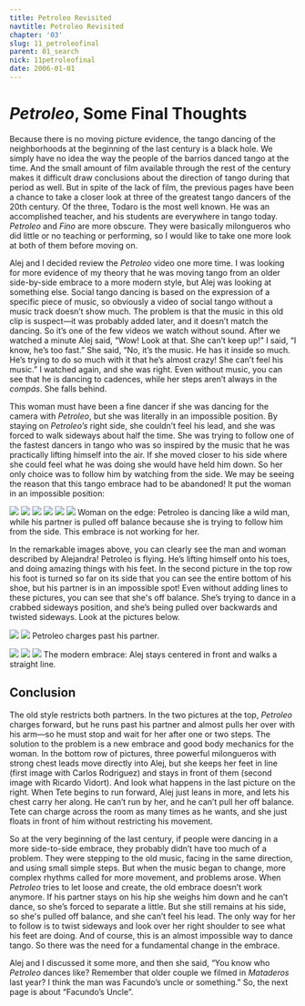 ```yaml
---
title: Petroleo Revisited
navtitle: Petroleo Revisited
chapter: '03'
slug: 11_petroleofinal
parent: 01_search
nick: 11petroleofinal
date: 2006-01-01
---
```


# _Petroleo_, Some Final Thoughts

Because there is no moving picture evidence, the tango dancing of the neighborhoods at the beginning of the last century is a black hole. We simply have no idea the way the people of the barrios danced tango at the time. And the small amount of film available through the rest of the century makes it difficult draw conclusions about the direction of tango during that period as well. But in spite of the lack of film, the previous pages have been a chance to take a closer look at three of the greatest tango dancers of the 20th century. Of the three, Todaro is the most well known. He was an accomplished teacher, and his students are everywhere in tango today. _Petroleo_ and _Fino_ are more obscure. They were basically milongueros who did little or no teaching or performing, so I would like to take one more look at both of them before moving on.

Alej and I decided review the _Petroleo_ video one more time. I was looking for more evidence of my theory that he was moving tango from an older side-by-side embrace to a more modern style, but Alej was looking at something else. Social tango dancing is based on the expression of a specific piece of music, so obviously a video of social tango without a music track doesn’t show much. The problem is that the music in this old clip is suspect—it was probably added later, and it doesn’t match the dancing. So it’s one of the few videos we watch without sound. After we watched a minute Alej said, “Wow! Look at that. She can’t keep up!” I said, “I know, he’s too fast.” She said, “No, it’s the music. He has it inside so much. He’s trying to do so much with it that he’s almost crazy! She can’t feel his music.” I watched again, and she was right. Even without music, you can see that he is dancing to cadences, while her steps aren’t always in the _compás_. She falls behind.

This woman must have been a fine dancer if she was dancing for the camera with _Petroleo_, but she was literally in an impossible position. By staying on _Petroleo’s_ right side, she couldn’t feel his lead, and she was forced to walk sideways about half the time. She was trying to follow one of the fastest dancers in tango who was so inspired by the music that he was practically lifting himself into the air. If she moved closer to his side where she could feel what he was doing she would have held him down. So her only choice was to follow him by watching from the side. We may be seeing the reason that this tango embrace had to be abandoned! It put the woman in an impossible position:


![](/3_pics/11petroleofinal/image003.jpg)
![](/3_pics/11petroleofinal/image007.jpg)
![](/3_pics/11petroleofinal/image009.jpg)
![](/3_pics/11petroleofinal/image011.jpg)
![](/3_pics/11petroleofinal/image012.jpg)
![](/3_pics/11petroleofinal/image013.jpg)
Woman on the edge: Petroleo is dancing like a wild man, while his partner is pulled off balance
because she is trying to follow him from the side. This embrace is not working for her.


In the remarkable images above, you can clearly see the man and woman described by Alejandra! Petroleo is flying. He’s lifting himself onto his toes, and doing amazing things with his feet. In the second picture in the top row his foot is turned so far on its side that you can see the entire bottom of his shoe, but his partner is in an impossible spot! Even without adding lines to these pictures, you can see that she's off balance. She’s trying to dance in a crabbed sideways position, and she’s being pulled over backwards and twisted sideways. Look at the pictures below.

![](/3_pics/11petroleofinal/image023.jpg)
![](/3_pics/11petroleofinal/image025.jpg)
Petroleo charges past his partner.

![](/3_pics/11petroleofinal/image026.jpg)
![](/3_pics/11petroleofinal/image027.jpg)
![](/3_pics/11petroleofinal/image014.jpg)
The modern embrace: Alej stays centered in front and walks a straight line.

## Conclusion

The old style restricts both partners. In the two pictures at the top, _Petroleo_ charges forward, but he runs past his partner and almost pulls her over with his arm—so he must stop and wait for her after one or two steps. The solution to the problem is a new embrace and good body mechanics for the woman. In the bottom row of pictures, three powerful milongueros with strong chest leads move directly into Alej, but she keeps her feet in line (first image with Carlos Rodriguez) and stays in front of them (second image with Ricardo Vidort). And look what happens in the last picture on the right. When Tete begins to run forward, Alej just leans in more, and lets his chest carry her along. He can’t run by her, and he can’t pull her off balance. Tete can charge across the room as many times as he wants, and she just floats in front of him without restricting his movement.

So at the very beginning of the last century, if people were dancing in a more side-to-side embrace, they probably didn’t have too much of a problem. They were stepping to the old music, facing in the same direction, and using small simple steps. But when the music began to change, more complex rhythms called for more movement, and problems arose. When _Petroleo_ tries to let loose and create, the old embrace doesn’t work anymore. If his partner stays on his hip she weighs him down and he can’t dance, so she’s forced to separate a little. But she still remains at his side, so she's pulled off balance, and she can’t feel his lead. The only way for her to follow is to twist sideways and look over her right shoulder to see what his feet are doing. And of course, this is an almost impossible way to dance tango. So there was the need for a fundamental change in the embrace.

Alej and I discussed it some more, and then she said, “You know who _Petroleo_ dances like? Remember that older couple we filmed in _Mataderos_ last year? I think the man was Facundo’s uncle or something.” So, the next page is about “Facundo’s Uncle”.
